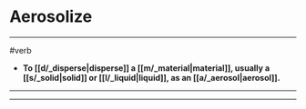 # Aerosolize
---
#verb
- **To [[d/_disperse|disperse]] a [[m/_material|material]], usually a [[s/_solid|solid]] or [[l/_liquid|liquid]], as an [[a/_aerosol|aerosol]].**
---
---
